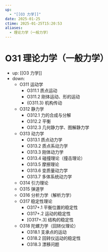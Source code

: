 ```yaml
---
up:
  - "[[O3 力学]]"
date: 2025-01-25
ctime: 2025-01-25T15:20:53
aliases:
  - 理论力学（一般力学）
---
```


# O31 理论力学（一般力学）

- up: [[O3 力学]]
- down:	
	- O311 运动学
		- O311.1 质点运动
		- O311.2 刚体运动、形的运动
		- {O311.3} 机构传动
	- O312 静力学
		- O312.1 力的合成与分解
		- O312.2 平衡
		- O312.3 几何静力学、图解静力学
	- O313 动力学
		- O313.1 质点动力学
		- O313.2 质点系动力学
		- O313.3 刚体动力学
		- O313.4 碰撞理论（撞击理论）
		- O313.5 摩擦理论
		- O313.6 变质量动力学
		- O313.7 多体系统动力学
	- O314 引力理论
	- O315 弹道学
	- O316 分析力学（解析力学）
	- O317 稳定性理论
		- O317+.1 平衡位置的稳定性
		- O317+.2 运动的稳定性
		- [O317+.3] 结构的稳定性
	- O318 陀螺力学（回转仪理论）
		- O318.1 支承点的运动
		- O318.2 回转仪运动的稳定性
		- O318.3 漂移问题
	
